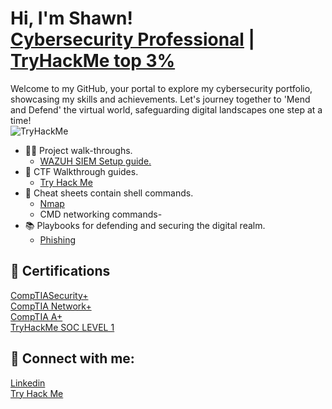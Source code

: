 <h1>Hi, I'm Shawn! <br/> <a href="https://www.linkedin.com/in/shawn-nichol/">Cybersecurity Professional</a> | <a href="https://tryhackme.com/p/m0refaster"/>TryHackMe top 3%</a> </h1>

Welcome to my GitHub, your portal to explore my cybersecurity portfolio, showcasing my skills and achievements. Let's journey together to 'Mend and Defend' the virtual world, safeguarding digital landscapes one step at a time! </br>
<img src="https://tryhackme-badges.s3.amazonaws.com/m0refaster.png" alt="TryHackMe">

- 👨‍💻 Project walk-throughs.
  - <a href="https://github.com/Shawn-Nichol/Wazuh/tree/main">WAZUH SIEM Setup guide. </a> 
- 🧩 CTF Walkthrough guides.
  - <a href="https://github.com/Shawn-Nichol/TryHackMe/tree/main/CTF">Try Hack Me</a> 
- 📓 Cheat sheets contain shell commands.
  - <a href="https://github.com/Shawn-Nichol/Cheat_Sheets/blob/main/Nmap.md">Nmap</a>
  - CMD networking commands- 
- 📚 Playbooks for defending and securing the digital realm.
  - <a href="https://github.com/Shawn-Nichol/PhisingPlaybook">Phishing</a>   





<h2>📜 Certifications </h2>
<a href="https://www.comptia.org/certifications/security">CompTIASecurity+</a></br>
<a href="https://www.comptia.org/certifications/network">CompTIA Network+</a></br>
<a href="https://www.comptia.org/certifications/a">CompTIA A+</a></br>
<a href="https://github.com/Shawn-Nichol/TryHackMe/tree/main/Pathway/SOC_Level1">TryHackMe SOC LEVEL 1</a>

<h2> 🔗 Connect with me:</h2>

[Linkedin](https://www.linkedin.com/in/shawn-nichol/) </br>
[Try Hack Me](https://tryhackme.com/p/m0refaster)


